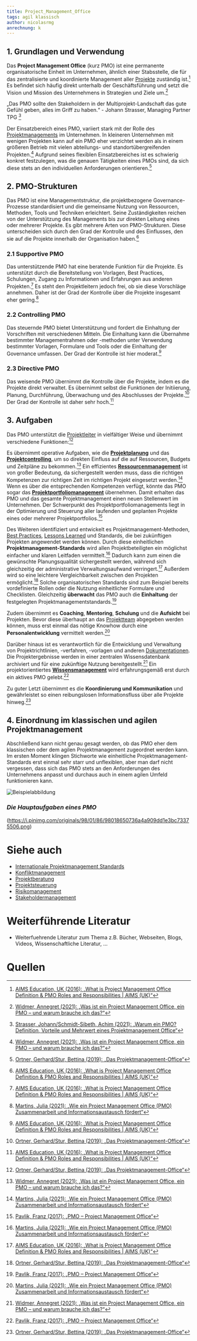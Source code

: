 ```yaml
---
title: Project_Management_Office
tags: agil klassisch
author: nicolasrmg
anrechnung: k
---
```



## 1.	Grundlagen und Verwendung
Das **Project Management Office** (kurz PMO) ist eine permanente organisatorische Einheit im Unternehmen, ähnlich einer Stabsstelle, die für das zentralisierte und koordinierte Management aller [Projekte](https://github.com/ManagingProjectsSuccessfully/ManagingProjectsSuccessfully.github.io/blob/main/kb/Projekt.md) zuständig ist.[^1] Es befindet sich häufig direkt unterhalb der Geschäftsführung und setzt die Vision und Mission des Unternehmens in Strategien und Ziele um.[^6]

„Das PMO sollte den Stakeholdern in der Multiprojekt-Landschaft das gute Gefühl geben, alles im Griff zu haben.“ - Johann Strasser, Managing Partner TPG [^5]

Der Einsatzbereich eines PMO, variiert stark mit der Rolle des [Projektmanagements](https://github.com/ManagingProjectsSuccessfully/ManagingProjectsSuccessfully.github.io/blob/main/kb/Projektmanagement.md) im Unternehmen. In kleineren Unternehmen mit wenigen Projekten kann auf ein PMO eher verzichtet werden als in einem größeren Betrieb mit vielen abteilungs- und standortübergreifenden Projekten.[^6] Aufgrund seines flexiblen Einsatzbereiches ist es schwierig konkret festzulegen, was die genauen Tätigkeiten eines PMOs sind, da sich diese stets an den individuellen Anforderungen orientieren.[^3]

## 2.	PMO-Strukturen 
Das PMO ist eine Managementstruktur, die projektbezogene Governance-Prozesse standardisiert und die gemeinsame Nutzung von Ressourcen, Methoden, Tools und Techniken erleichtert. Seine Zuständigkeiten reichen von der Unterstützung des Managements bis zur direkten Leitung eines oder mehrerer Projekte. Es gibt mehrere Arten von PMO-Strukturen. Diese unterscheiden sich durch den Grad der Kontrolle und des Einflusses, den sie auf die Projekte innerhalb der Organisation haben.[^1]

### 2.1	Supportive PMO
Das unterstützende PMO hat eine beratende Funktion für die Projekte. Es unterstützt durch die Bereitstellung von Vorlagen, Best Practices, Schulungen, Zugang zu Informationen und Erfahrungen aus anderen Projekten.[^1] Es steht den Projektleitern jedoch frei, ob sie diese Vorschläge annehmen. Daher ist der Grad der Kontrolle über die Projekte insgesamt eher gering.[^2]

### 2.2	Controlling PMO
Das steuernde PMO bietet Unterstützung und fordert die Einhaltung der Vorschriften mit verschiedenen Mitteln. Die Einhaltung kann die Übernahme bestimmter Managementrahmen oder -methoden unter Verwendung bestimmter Vorlagen, Formulare und Tools oder die Einhaltung der Governance umfassen. Der Grad der Kontrolle ist hier moderat.[^1]

### 2.3	Directive PMO
Das weisende PMO übernimmt die Kontrolle über die Projekte, indem es die Projekte direkt verwaltet. Es übernimmt selbst die Funktionen der Initiierung, Planung, Durchführung, Überwachung und des Abschlusses der Projekte.[^3] Der Grad der Kontrolle ist daher sehr hoch.[^1]

## 3.	Aufgaben
Das PMO unterstützt die [Projektleiter](https://github.com/ManagingProjectsSuccessfully/ManagingProjectsSuccessfully.github.io/blob/main/kb/Projektleiter.md) in vielfältiger Weise und übernimmt verschiedene Funktionen:[^3]

Es übernimmt operative Aufgaben, wie die [**Projektplanung**](https://github.com/ManagingProjectsSuccessfully/ManagingProjectsSuccessfully.github.io/blob/main/kb/Projektplanung.md) und das [**Projektcontrolling**](https://github.com/ManagingProjectsSuccessfully/ManagingProjectsSuccessfully.github.io/blob/main/kb/Projektcontrolling.md), um so direkten Einfluss auf die auf Ressourcen, Budgets und Zeitpläne zu bekommen.[^6] Ein effizientes [**Ressourcenmanagement**](https://github.com/ManagingProjectsSuccessfully/ManagingProjectsSuccessfully.github.io/blob/main/kb/Ressourcenplanung.md) ist von großer Bedeutung, da sichergestellt werden muss, dass die richtigen Kompetenzen zur richtigen Zeit im richtigen Projekt eingesetzt werden.[^2] Wenn es über die entsprechenden Kompetenzen verfügt, könnte das PMO sogar das [**Projektportfoliomanagement**](https://github.com/ManagingProjectsSuccessfully/ManagingProjectsSuccessfully.github.io/blob/main/kb/Projektportfoliomanagement.md) übernehmen. Damit erhalten das PMO und das gesamte Projektmanagement einen neuen Stellenwert im Unternehmen. Der Schwerpunkt des Projektportfoliomanagements liegt in der Optimierung und Steuerung aller laufenden und geplanten Projekte eines oder mehrerer Projektportfolios.[^4]

Des Weiteren identifiziert und entwickelt es Projektmanagement-Methoden, [Best Practices](https://github.com/ManagingProjectsSuccessfully/ManagingProjectsSuccessfully.github.io/blob/main/kb/Best_Practices.md), [Lessons Learned](https://github.com/ManagingProjectsSuccessfully/ManagingProjectsSuccessfully.github.io/blob/main/kb/Lessons_Learned.md) und Standards, die bei zukünftigen Projekten angewendet werden können. Durch diese einheitlichen **Projektmanagement-Standards** wird allen Projektbeteiligten ein möglichst einfacher und klaren Leitfaden vermittelt.[^2] Dadurch kann zum einen die gewünschte Planungsqualität sichergestellt werden, während sich gleichzeitig der administrative Verwaltungsaufwand verringert.[^1] Außerdem wird so eine leichtere Vergleichbarkeit zwischen den Projekten ermöglicht.[^3] Solche organisatorischen Standards sind zum Beispiel bereits vordefinierte Rollen oder die Nutzung einheitlicher Formulare und Checklisten. Gleichzeitig **überwacht** das PMO auch die **Einhaltung** der festgelegten Projektmanagementstandards.[^4]

Zudem übernimmt es **Coaching**, **Mentoring**, **Schulung** und die **Aufsicht** bei Projekten. Bevor diese überhaupt an das [Projektteam](https://github.com/ManagingProjectsSuccessfully/ManagingProjectsSuccessfully.github.io/blob/main/kb/Projektmitarbeiter.md) abgegeben werden können, muss erst einmal das nötige Knowhow durch eine **Personalentwicklung** vermittelt werden.[^2]

Darüber hinaus ist es verantwortlich für die Entwicklung und Verwaltung von Projektrichtlinien, -verfahren, -vorlagen und anderen [Dokumentationen](https://github.com/ManagingProjectsSuccessfully/ManagingProjectsSuccessfully.github.io/blob/main/kb/Projektdokumentation.md). Die Projektergebnisse werden in einer zentralen Wissensdatenbank archiviert und für eine zukünftige Nutzung bereitgestellt.[^6] Ein projektorientiertes [**Wissensmanagement**](https://github.com/ManagingProjectsSuccessfully/ManagingProjectsSuccessfully.github.io/blob/main/kb/Wissensmanagament.md) wird erfahrungsgemäß erst durch ein aktives PMO gelebt.[^4]

Zu guter Letzt übernimmt es die **Koordinierung und Kommunikation** und gewährleistet so einen reibungslosen Informationsfluss über alle Projekte hinweg.[^3]

## 4.	Einordnung im klassischen und agilen Projektmanagement
Abschließend kann nicht genau gesagt werden, ob das PMO eher dem klassischen oder dem agilen Projektmanagement zugeordnet werden kann. Im ersten Moment klingen Stichworte wie einheitliche Projektmanagement-Standards erst einmal sehr starr und unflexiblen, aber man darf nicht vergessen, dass sich das PMO stets an den Anforderungen des Unternehmens anpasst und durchaus auch in einem agilen Umfeld funktionieren kann.


![Beispielabbildung](Project_Management_Office/pmo_roles.png)

### *Die Hauptaufgaben eines PMO*
(https://i.pinimg.com/originals/98/01/86/98018650736a4a909dd1e3bc73375506.png)


# Siehe auch

* [Internationale Projektmanagement Standards](https://github.com/ManagingProjectsSuccessfully/ManagingProjectsSuccessfully.github.io/blob/main/kb/Internationale_Projektmanagement_Standards.md)
* [Konfliktmanagement](https://github.com/ManagingProjectsSuccessfully/ManagingProjectsSuccessfully.github.io/blob/main/kb/Konfliktmanagement.md)
* [Projektberatung](https://github.com/ManagingProjectsSuccessfully/ManagingProjectsSuccessfully.github.io/blob/main/kb/Projektberatung.md)
* [Projektsteuerung](https://github.com/ManagingProjectsSuccessfully/ManagingProjectsSuccessfully.github.io/blob/main/kb/Projektsteuerung.md)
* [Risikomanagement](https://github.com/ManagingProjectsSuccessfully/ManagingProjectsSuccessfully.github.io/blob/main/kb/Risikomanagement.md)
* [Stakeholdermanagement](https://github.com/ManagingProjectsSuccessfully/ManagingProjectsSuccessfully.github.io/blob/main/kb/Stakeholdermanagement.md)

# Weiterführende Literatur

* Weiterfuehrende Literatur zum Thema z.B. Bücher, Webseiten, Blogs, Videos, Wissenschaftliche Literatur, ...

# Quellen

[^1]: [AIMS Education, UK (2016): „What is Project Management Office Definition & PMO Roles and Responsibilities | AIMS (UK)“](https://www.youtube.com/watch?v=WFO2sZd8oh4)
[^2]: [Martins, Julia (2021): „Wie ein Project Management Office (PMO) Zusammenarbeit und Informationsaustausch fördert“](https://asana.com/de/resources/pmo-project-management-office)
[^3]: [Ortner, Gerhard/Stur, Bettina (2019): „Das Projektmanagement-Office“](https://link.springer.com/book/10.1007/978-3-662-59486-5)
[^4]: [Pavlik, Franz (2017): „PMO – Project Management Office“](https://dieprojektmanager.com/project-management-office-pmo/)
[^5]: [Strasser, Johann/Schmidt-Sibeth, Achim (2021): „Warum ein PMO? Definition, Vorteile und Mehrwert eines Projektmanagement Office“](https://www.theprojectgroup.com/blog/pmo-project-management-office/)
[^6]: [Widmer, Annegret (2021): „Was ist ein Project Management Office, ein PMO – und warum brauche ich das?“](https://meisterplan.com/de/blog/was-ist-ein-project-management-office/)

